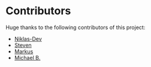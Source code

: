 # Contributors

Huge thanks to the following contributors of this project:
- [Niklas-Dev](https://github.com/Niklas-Dev)
- [Steven](https://github.com/StevenKGER)
- [Markus](https://github.com/galaxyhdm)
- [Michael B.](https://github.com/mmichaelb)
